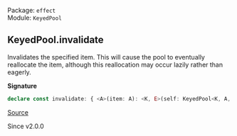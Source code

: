 Package: `effect`<br />
Module: `KeyedPool`<br />

## KeyedPool.invalidate

Invalidates the specified item. This will cause the pool to eventually
reallocate the item, although this reallocation may occur lazily rather
than eagerly.

**Signature**

```ts
declare const invalidate: { <A>(item: A): <K, E>(self: KeyedPool<K, A, E>) => Effect.Effect<void>; <K, A, E>(self: KeyedPool<K, A, E>, item: A): Effect.Effect<void>; }
```

[Source](https://github.com/Effect-TS/effect/tree/main/packages/effect/src/KeyedPool.ts#L164)

Since v2.0.0